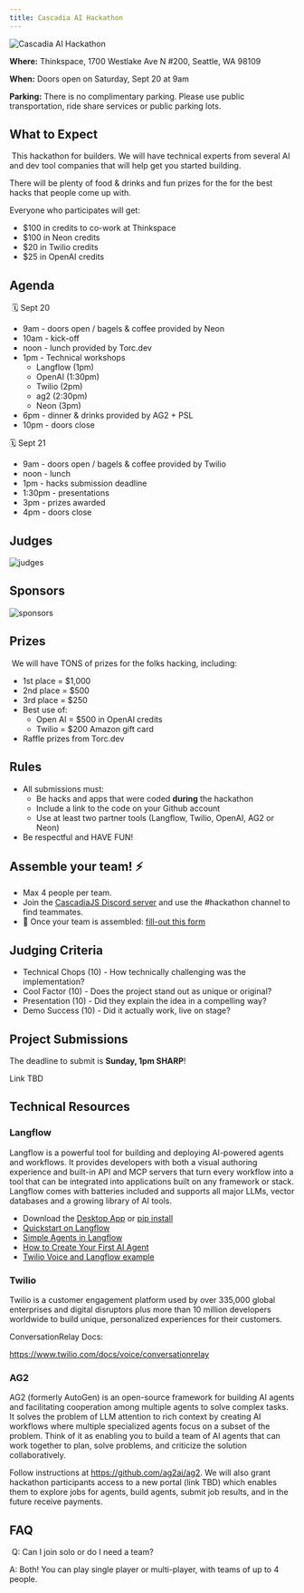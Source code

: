 ```yaml
---
title: Cascadia AI Hackathon
---
```

![Cascadia AI Hackathon](https://images.lumacdn.com/cdn-cgi/image/format=auto,fit=cover,dpr=2,background=white,quality=75,width=400,height=400/event-covers/wn/aea5976a-0170-4e10-bd50-7276725cc8e8.png)

**Where:** Thinkspace, 1700 Westlake Ave N #200, Seattle, WA 98109

**When:** Doors open on Saturday, Sept 20 at 9am

**Parking:** There is no complimentary parking. Please use public transportation, ride share services or public parking lots. 

## ​​What to Expect
​
​This hackathon for builders. We will have technical experts from several AI and dev tool companies that will help get you started building.

​​There will be plenty of food & drinks and fun prizes for the for the best hacks that people come up with.

​Everyone who participates will get:

* ​$100 in credits to co-work at Thinkspace
* $100 in Neon credits
* $20 in Twilio credits
* ​$25 in OpenAI credits

## ​​Agenda
​​
🗓️ Sept 20

* ​​9am - doors open / bagels & coffee provided by Neon
* 10am - kick-off
* ​noon - lunch provided by Torc.dev
* 1pm - Technical workshops
    * Langflow (1pm)
    * OpenAI (1:30pm)
    * Twilio (2pm)
    * ag2 (2:30pm)
    * Neon (3pm)
* 6pm - dinner & drinks provided by AG2 + PSL
* 10pm - doors close

​🗓️ Sept 21

* ​9am - doors open / bagels & coffee provided by Twilio
* noon - lunch
* ​1pm - hacks submission deadline
* 1:30pm - presentations
* 3pm - prizes awarded
* 4pm - doors close

## Judges

![judges](https://images.lumacdn.com/editor-images/ku/9cafdb66-e492-4c00-8a9a-2a295ecc2d85.png)

## Sponsors

![sponsors](https://images.lumacdn.com/editor-images/xh/5da6f0e2-7b9b-495b-afdb-9ac02483b0fe.png)

## ​​Prizes
​
We will have TONS of prizes for the folks hacking, including:

* ​1st place = $1,000
* 2nd place = $500
* 3rd place = $250
* Best use of:
    * Open AI = $500 in OpenAI credits
    * Twilio = $200 Amazon gift card
* Raffle prizes from Torc.dev

## Rules

* All submissions must:
    * Be hacks and apps that were coded **during** the hackathon
    * Include a link to the code on your Github account
    * Use at least two partner tools (Langflow, Twilio, OpenAI, AG2 or Neon)
* Be respectful and HAVE FUN!

## Assemble your team! ⚡

- Max 4 people per team.
- Join the [CascadiaJS Discord server](https://discord.gg/kkYR86GM29) and use the #hackathon channel to find teammates.
- 🚨 Once your team is assembled: [fill-out this form](https://forms.gle/mL5xrsNqULUuDzuDA)​

## Judging Criteria

* Technical Chops (10) - How technically challenging was the implementation? 
* Cool Factor (10) - Does the project stand out as unique or original?  
* Presentation (10) - Did they explain the idea in a compelling way?
* Demo Success (10) - Did it actually work, live on stage?

## Project Submissions

The deadline to submit is **Sunday, 1pm SHARP**!

Link TBD

## Technical Resources

### Langflow

Langflow is a powerful tool for building and deploying AI-powered agents and workflows. It provides developers with both a visual authoring experience and built-in API and MCP servers that turn every workflow into a tool that can be integrated into applications built on any framework or stack. Langflow comes with batteries included and supports all major LLMs, vector databases and a growing library of AI tools.

- Download the [Desktop App](https://www.langflow.org/desktop) or [pip install](https://docs.langflow.org/get-started-installation)
- [Quickstart on Langflow](https://docs.langflow.org/get-started-quickstart)
- [Simple Agents in Langflow](https://docs.langflow.org/starter-projects-simple-agent)
- [How to Create Your First AI Agent](https://www.datastax.com/blog/create-your-first-ai-agent)
- [Twilio Voice and Langflow example](https://github.com/langflow-ai/langflow-twilio-voice)

### Twilio

Twilio is a customer engagement platform used by over 335,000 global enterprises and digital disruptors plus more than 10 million developers worldwide to build unique, personalized experiences for their customers.

ConversationRelay Docs:

https://www.twilio.com/docs/voice/conversationrelay 

### AG2

AG2 (formerly AutoGen) is an open-source framework for building AI agents and facilitating cooperation among multiple agents to solve complex tasks. It solves the problem of LLM attention to rich context by creating AI workflows where multiple specialized agents focus on a subset of the problem. Think of it as enabling you to build a team of AI agents that can work together to plan, solve problems, and criticize the solution collaboratively.

Follow instructions at https://github.com/ag2ai/ag2. We will also grant hackathon participants access to a new portal (link TBD) which enables them to explore jobs for agents, build agents, submit job results, and in the future receive payments.

## ​​FAQ
​​
Q: Can I join solo or do I need a team?

​​A: Both! You can play single player or multi-player, with teams of up to 4 people.


